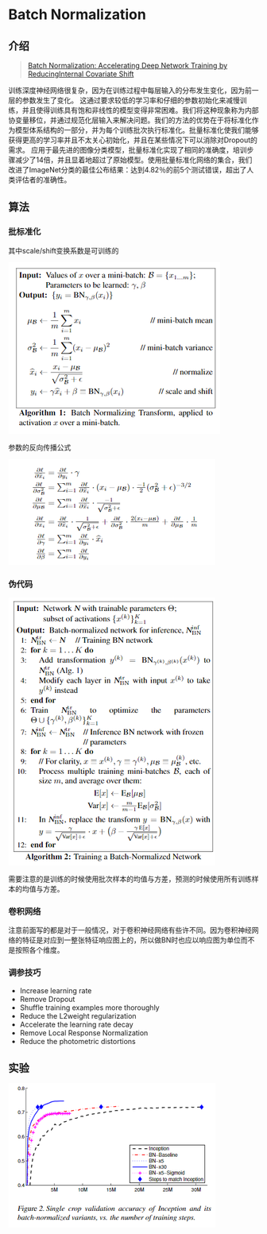 # Batch Normalization

## 介绍

> [Batch Normalization: Accelerating Deep Network Training by ReducingInternal Covariate Shift](https://arxiv.org/abs/1502.03167)

训练深度神经网络很复杂，因为在训练过程中每层输入的分布发生变化，因为前一层的参数发生了变化。 这通过要求较低的学习率和仔细的参数初始化来减慢训练，并且使得训练具有饱和非线性的模型变得非常困难。我们将这种现象称为内部协变量移位，并通过规范化层输入来解决问题。我们的方法的优势在于将标准化作为模型体系结构的一部分，并为每个训练批次执行标准化。批量标准化使我们能够获得更高的学习率并且不太关心初始化，并且在某些情况下可以消除对Dropout的需求。 应用于最先进的图像分类模型，批量标准化实现了相同的准确度，培训步骤减少了14倍，并且显着地超过了原始模型。使用批量标准化网络的集合，我们改进了ImageNet分类的最佳公布结果：达到4.82％的前5个测试错误，超出了人类评估者的准确性。

## 算法

### 批标准化

其中scale/shift变换系数是可训练的

![](../../.gitbook/assets/image%20%2852%29.png)

参数的反向传播公式

![](../../.gitbook/assets/image%20%2874%29.png)

### 伪代码

![](../../.gitbook/assets/image%20%2877%29.png)

需要注意的是训练的时候使用批次样本的均值与方差，预测的时候使用所有训练样本的均值与方差。

### 卷积网络

注意前面写的都是对于一般情况，对于卷积神经网络有些许不同。因为卷积神经网络的特征是对应到一整张特征响应图上的，所以做BN时也应以响应图为单位而不是按照各个维度。

### 调参技巧

* Increase learning rate
* Remove Dropout
* Shuffle training examples more thoroughly
* Reduce the L2weight regularization
* Accelerate the learning rate decay
* Remove Local Response Normalization
* Reduce the photometric distortions

## 实验

![](../../.gitbook/assets/image%20%2881%29.png)



